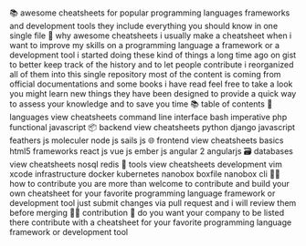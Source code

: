 📚 awesome cheatsheets for popular programming languages frameworks and development tools they include everything you should know in one single file 🤔 why awesome cheatsheets i usually make a cheatsheet when i want to improve my skills on a programming language a framework or a development tool i started doing these kind of things a long time ago on gist to better keep track of the history and to let people contribute i reorganized all of them into this single repository most of the content is coming from official documentations and some books i have read feel free to take a look you might learn new things they have been designed to provide a quick way to assess your knowledge and to save you time 📚 table of contents 📃 languages view cheatsheets command line interface bash imperative php functional javascript 📦 backend view cheatsheets python django javascript feathers js moleculer node js sails js 🌐 frontend view cheatsheets basics html5 frameworks react js vue js ember js angular 2 angularjs 🗃️ databases view cheatsheets nosql redis 🔧 tools view cheatsheets development vim xcode infrastructure docker kubernetes nanobox boxfile nanobox cli 🙌🏼 how to contribute you are more than welcome to contribute and build your own cheatsheet for your favorite programming language framework or development tool just submit changes via pull request and i will review them before merging 🙏🏻 contribution 👋 do you want your company to be listed there contribute with a cheatsheet for your favorite programming language framework or development tool